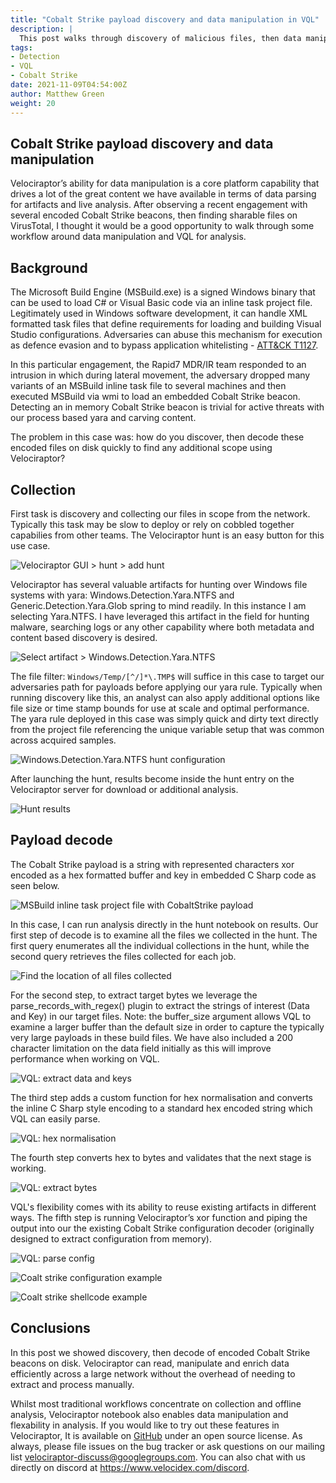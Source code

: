 ```yaml
---
title: "Cobalt Strike payload discovery and data manipulation in VQL"
description: |
  This post walks through discovery of malicious files, then data manipulation and decode in VQL.
tags:
- Detection
- VQL
- Cobalt Strike
date: 2021-11-09T04:54:00Z
author: Matthew Green
weight: 20
---
```


## Cobalt Strike payload discovery and data manipulation

Velociraptor’s ability for data manipulation is a core platform capability 
that drives a lot of the great content we have available in terms of data 
parsing for artifacts and live analysis. After observing a recent 
engagement with several encoded Cobalt Strike beacons, then finding 
sharable files on VirusTotal,  I thought it would be a good opportunity 
to walk through some workflow around data manipulation and VQL for 
analysis.


## Background

The Microsoft Build Engine (MSBuild.exe) is a signed Windows binary that 
can  be used to load C# or Visual Basic code via an inline task project 
file. Legitimately used in Windows software development, it can handle XML 
formatted task files that define requirements for loading and building 
Visual Studio configurations. Adversaries can abuse this mechanism for 
execution as defence evasion and to bypass application whitelisting - 
[ATT&CK T1127](https://attack.mitre.org/techniques/T1127/001/).

In this particular engagement, the Rapid7 MDR/IR team responded to an 
intrusion in which during lateral movement, the adversary dropped many 
variants of an MSBuild inline task file to several machines and then 
executed MSBuild via wmi to load an embedded Cobalt Strike beacon. 
Detecting an in memory Cobalt Strike beacon is trivial for active threats 
with our process based yara and carving content. 

The problem in this case was: how do you discover, then decode these encoded 
files on disk quickly to find any additional scope using Velociraptor?



## Collection

First task is discovery and collecting our files in scope from the network. 
Typically this task may be slow to deploy or rely on cobbled together 
capabilies from other teams. The Velociraptor hunt is an easy button for 
this use case.

![Velociraptor GUI > hunt > add hunt](01_new_hunt.png)

Velociraptor has several valuable artifacts for hunting over Windows file 
systems with yara: Windows.Detection.Yara.NTFS and Generic.Detection.Yara.Glob
spring to mind readily.  In this instance I am selecting Yara.NTFS. I have 
leveraged this artifact in the field for hunting malware, searching logs or 
any other capability where both metadata and content based discovery is desired.

![Select artifact > Windows.Detection.Yara.NTFS](02_find_artifact.png)

The file filter: `Windows/Temp/[^/]*\.TMP$` will suffice in this case to target 
our adversaries path for payloads before applying our yara rule. Typically when 
running discovery like this, an analyst can also apply additional options like 
file size or time stamp bounds for use at scale and optimal performance. 
The yara rule deployed in this case was simply quick and dirty text directly 
from the project file referencing the unique variable setup that was common 
across acquired samples.

![Windows.Detection.Yara.NTFS hunt configuration](03_configure_artifact.png)

After launching the hunt, results become inside the hunt entry on the 
Velociraptor server for download or additional analysis.

![Hunt results](04_hunt_results.png)



## Payload decode
The Cobalt Strike payload is a string with represented characters xor encoded 
as a hex formatted buffer and key in embedded C Sharp code as seen below.

![MSBuild inline task project file with CobaltStrike payload](05_payload.png)

In this case, I can run analysis directly in the hunt notebook on results. Our 
first step of decode is to examine all the files we collected in the hunt. The 
first query enumerates all the individual collections in the hunt, while the 
second query retrieves the files collected for each job.

![Find the location of all files collected](06_notebook_files.png)

For the second step, to extract target bytes we leverage the parse_records_with_regex() 
plugin to extract the strings of interest (Data and Key) in our target files. 
Note: the buffer_size argument allows VQL to examine a larger buffer than the 
default size in order to capture the typically very large payloads in these build 
files. We have also included a 200 character limitation on the data field initially 
as this will improve performance when working on VQL.


![VQL: extract data and keys](07_notebook_regex.png)

The third step adds a custom function for hex normalisation and converts the inline 
C Sharp style encoding to a standard hex encoded string which VQL can easily parse.

![VQL: hex normalisation](08_notebook_normalise.png)

The fourth step converts hex to bytes and validates that the next stage is working.

![VQL: extract bytes](09_notebook_bytes.png)

VQL's flexibility comes with its ability to reuse existing artifacts in different ways. 
The fifth step is running Velociraptor’s xor function and piping the output into our 
the existing Cobalt Strike configuration decoder (originally designed to extract 
configuration from memory). 

![VQL: parse config](10_notebook_parse.png)

![Coalt strike configuration example](11_notebook_config_example.png)

![Coalt strike shellcode example](12_notebook_shellcode_example.png.png)


## Conclusions

In this post we showed discovery, then decode of encoded Cobalt Strike beacons on disk. 
Velociraptor can read, manipulate and enrich data efficiently across a large network 
without the overhead of needing to extract and process manually.

Whilst most traditional workflows concentrate on collection and offline analysis, 
Velociraptor notebook also enables data manipulation and flexability in analysis. 
If you would like to try out these features in Velociraptor, It is available on 
[GitHub](https://github.com/Velocidex/velociraptor) under an open source license. As 
always, please file issues on the bug tracker or ask questions on our mailing list 
velociraptor-discuss@googlegroups.com. You can also chat with us directly on discord 
at https://www.velocidex.com/discord.




